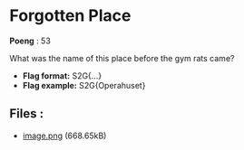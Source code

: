 # Forgotten Place
**Poeng** : 53

What was the name of this place before the gym rats came?


- **Flag format:** S2G{...}
- **Flag example:** S2G{Operahuset}

## Files : 

 - [image.png](./image.png) (668.65kB)